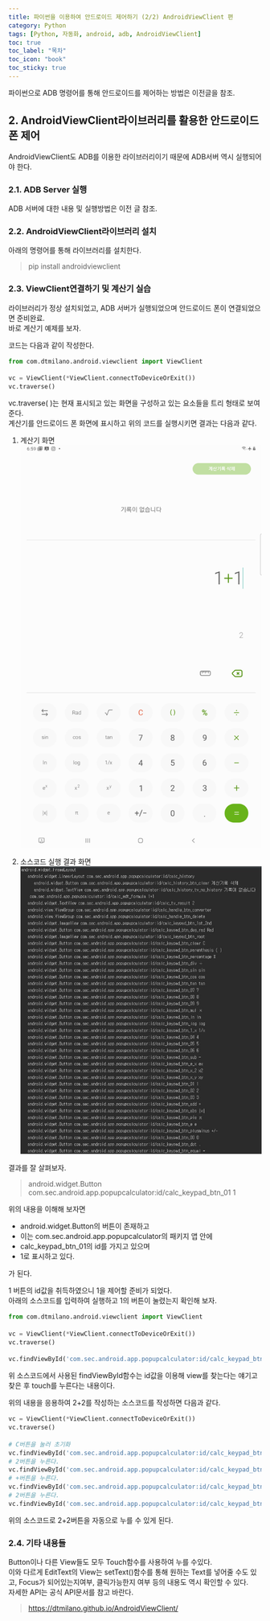 ```yaml
---
title: 파이썬을 이용하여 안드로이드 제어하기 (2/2) AndroidViewClient 편
category: Python
tags: [Python, 자동화, android, adb, AndroidViewClient]
toc: true
toc_label: "목차"
toc_icon: "book"
toc_sticky: true
---
```


파이썬으로 ADB 명령어를 통해 안드로이드를 제어하는 방법은 이전글을 참조.

## 2. AndroidViewClient라이브러리를 활용한 안드로이드 폰 제어
AndroidViewClient도 ADB를 이용한 라이브러리이기 때문에 ADB서버 역시 실행되어야 한다.  

### 2.1. ADB Server 실행
ADB 서버에 대한 내용 및 실행방법은 이전 글 참조.

### 2.2. AndroidViewClient라이브러리 설치
아래의 명령어를 통해 라이브러리를 설치한다.
> pip install androidviewclient

### 2.3. ViewClient연결하기 및 계산기 실습
라이브러리가 정상 설치되었고, ADB 서버가 실행되었으며 안드로이드 폰이 연결되었으면 준비완료.  
바로 계산기 예제를 보자.

코드는 다음과 같이 작성한다.
```python
from com.dtmilano.android.viewclient import ViewClient

vc = ViewClient(*ViewClient.connectToDeviceOrExit())
vc.traverse()
```

vc.traverse( )는 현재 표시되고 있는 화면을 구성하고 있는 요소들을 트리 형태로 보여준다.  
계산기를 안드로이드 폰 화면에 표시하고 위의 코드를 실행시키면 결과는 다음과 같다.
1. 계산기 화면  
![계산기 화면](../../../assets/images/20210307/2021030701.png)

2. 소스코드 실행 결과 화면  
![소스코드실행결과](../../../assets/images/20210307/2021030702.JPG)

결과를 잘 살펴보자.  
> android.widget.Button com.sec.android.app.popupcalculator:id/calc_keypad_btn_01 1

위의 내용을 이해해 보자면 
* android.widget.Button의 버튼이 존재하고 
* 이는 com.sec.android.app.popupcalculator의 패키지 앱 안에 
* calc_keypad_btn_01의 id를 가지고 있으며 
* 1로 표시하고 있다.

가 된다.  

1 버튼의 id값을 취득하였으니 1을 제어할 준비가 되었다.  
아래의 소스코드를 입력하여 실행하고 1의 버튼이 눌렸는지 확인해 보자.  
```python
from com.dtmilano.android.viewclient import ViewClient

vc = ViewClient(*ViewClient.connectToDeviceOrExit())
vc.traverse()

vc.findViewById('com.sec.android.app.popupcalculator:id/calc_keypad_btn_01').touch()
```
위 소스코드에서 사용된 findViewById함수는 id값을 이용해 view를 찾는다는 얘기고 찾은 후 touch를 누른다는 내용이다.

위의 내용을 응용하여 2+2를 작성하는 소스코드를 작성하면 다음과 같다.  
```python
vc = ViewClient(*ViewClient.connectToDeviceOrExit())
vc.traverse()

# C버튼을 눌러 초기화
vc.findViewById('com.sec.android.app.popupcalculator:id/calc_keypad_btn_clear').touch()
# 2버튼을 누른다.
vc.findViewById('com.sec.android.app.popupcalculator:id/calc_keypad_btn_02').touch()
# +버튼을 누른다.
vc.findViewById('com.sec.android.app.popupcalculator:id/calc_keypad_btn_add').touch()
# 2버튼을 누른다.
vc.findViewById('com.sec.android.app.popupcalculator:id/calc_keypad_btn_02').touch()
```
위의 소스코드로 2+2버튼을 자동으로 누를 수 있게 된다.

### 2.4. 기타 내용들
Button이나 다른 View들도 모두 Touch함수를 사용하여 누를 수있다.  
이와 다르게 EditText의 View는 setText()함수를 통해 원하는 Text를 넣어줄 수도 있고, Focus가 되어있는지여부, 클릭가능한지 여부 등의 내용도 역시 확인할 수 있다.  
자세한 API는 공식 API문서를 참고 바란다.
> https://dtmilano.github.io/AndroidViewClient/